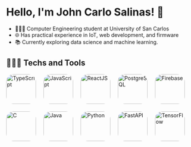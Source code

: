 # Hello, I'm John Carlo Salinas! 👋

* 👨🏻‍💻 Computer Engineering student at University of San Carlos
* 🌐 Has practical experience in IoT, web development, and firmware
* 📚 Currently exploring data science and machine learning.

## 👨🏻‍💻 Techs and Tools
<div style="display: flex; flex-wrap: wrap; gap: 20px;">
  <img src="https://upload.wikimedia.org/wikipedia/commons/4/4c/Typescript_logo_2020.svg" alt="TypeScript" width="80" style="border-radius: 20px;">
  <img src="https://upload.wikimedia.org/wikipedia/commons/6/6a/JavaScript-logo.png" alt="JavaScript" width="80" style="border-radius: 20px;">
  <img src="https://upload.wikimedia.org/wikipedia/commons/a/a7/React-icon.svg" alt="ReactJS" width="80" style="border-radius: 20px;">
  <img src="https://upload.wikimedia.org/wikipedia/commons/2/29/Postgresql_elephant.svg" alt="PostgreSQL" width="80" style="border-radius: 20px;">
  <img src="https://th.bing.com/th/id/OIP.DzbaJWGcVeHs0C_4SPXV2QHaHa?rs=1&pid=ImgDetMain" alt="Firebase" width="80" style="border-radius: 20px;">
  <img src="https://upload.wikimedia.org/wikipedia/commons/1/18/C_Programming_Language.svg" alt="C" width="80" style="border-radius: 20px;">
  <img src="https://th.bing.com/th/id/OIP.DzbaJWGcVeHs0C_4SPXV2QHaHa?rs=1&pid=ImgDetMain" alt="Java" width="80" style="border-radius: 20px;">
  <img src="https://upload.wikimedia.org/wikipedia/commons/c/c3/Python-logo-notext.svg" alt="Python" width="80" style="border-radius: 20px;">
  <img src="https://raw.githubusercontent.com/tiangolo/fastapi/master/docs/en/docs/img/logo-margin/logo-teal.png" alt="FastAPI" width="80" style="border-radius: 20px;">
  <img src="https://upload.wikimedia.org/wikipedia/commons/2/2d/Tensorflow_logo.svg" alt="TensorFlow" width="80" style="border-radius: 20px;">
</div>

